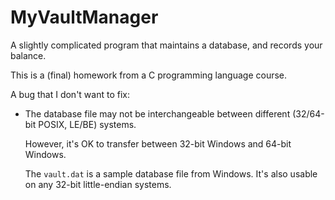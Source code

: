 # MyVaultManager

A slightly complicated program that maintains a database, and records your balance.

This is a (final) homework from a C programming language course.

A bug that I don't want to fix:

- The database file may not be interchangeable between different (32/64-bit POSIX, LE/BE) systems.

  However, it's OK to transfer between 32-bit Windows and 64-bit Windows.

  The `vault.dat` is a sample database file from Windows. It's also usable on any 32-bit little-endian systems.
